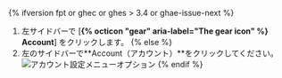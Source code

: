 {% ifversion fpt or ghec or ghes > 3.4 or ghae-issue-next %}
1. 左サイドバーで [**{% octicon "gear" aria-label="The gear icon" %} Account**] をクリックします。
{% else %}
1. 左のサイドバーで**Account（アカウント）**をクリックしてください。 ![アカウント設定メニューオプション](/assets/images/help/settings/settings-sidebar-account-settings.png)
{% endif %}
